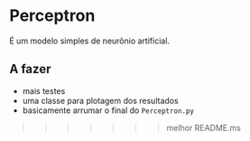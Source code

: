 # Perceptron
É um modelo simples de neurônio artificial.

## A fazer
- mais testes
- uma classe para plotagem dos resultados
- basicamente arrumar o final do `Perceptron.py`
>>>>>>> melhor README.ms
